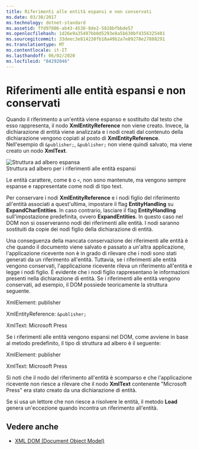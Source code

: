 ```yaml
---
title: Riferimenti alle entità espansi e non conservati
ms.date: 03/30/2017
ms.technology: dotnet-standard
ms.assetid: ffd97806-ab43-4538-8de2-5828bfbbde57
ms.openlocfilehash: 1d26e9a35497bb0d5293e8a5b630bf4356325401
ms.sourcegitcommit: 33deec3e814238fb18a49b2a7e89278e27888291
ms.translationtype: MT
ms.contentlocale: it-IT
ms.lasthandoff: 06/02/2020
ms.locfileid: "84292046"
---
```

# <a name="entity-references-are-expanded-and-not-preserved"></a>Riferimenti alle entità espansi e non conservati
Quando il riferimento a un'entità viene espanso e sostituito dal testo che esso rappresenta, il nodo **XmlEntityReference** non viene creato. Invece, la dichiarazione di entità viene analizzata e i nodi creati dal contenuto della dichiarazione vengono copiati al posto di **XmlEntityReference**. Nell'esempio di `&publisher;`, `&publisher;` non viene quindi salvato, ma viene creato un nodo **XmlText**.  
  
 ![Struttura ad albero espansa](media/xmlentityref-expanded-nodes.gif "xmlentityref_expanded_nodes")  
Struttura ad albero per i riferimenti alle entità espansi  
  
 Le entità carattere, come `B` o `<`, non sono mantenute, ma vengono sempre espanse e rappresentate come nodi di tipo text.  
  
 Per conservare i nodi **XmlEntityReference** e i nodi figlio del riferimento all'entità associati a quest'ultima, impostare il flag **EntityHandling** su **ExpandCharEntities**. In caso contrario, lasciare il flag **EntityHandling** sull'impostazione predefinita, ovvero **ExpandEntities**. In questo caso nel DOM non si osserveranno nodi dei riferimenti alle entità. I nodi saranno sostituiti da copie dei nodi figlio della dichiarazione di entità.  
  
 Una conseguenza della mancata conservazione dei riferimenti alle entità è che quando il documento viene salvato e passato a un'altra applicazione, l'applicazione ricevente non è in grado di rilevare che i nodi sono stati generati da un riferimento all'entità. Tuttavia, se i riferimenti alle entità vengono conservati, l'applicazione ricevente rileva un riferimento all'entità e legge i nodi figlio. È evidente che i nodi figlio rappresentano le informazioni presenti nella dichiarazione di entità. Se i riferimenti alle entità vengono conservati, ad esempio, il DOM possiede teoricamente la struttura seguente.  
  
 XmlElement: publisher  
  
 XmlEntityReference: `&publisher;`  
  
 XmlText: Microsoft Press  
  
 Se i riferimenti alle entità vengono espansi nel DOM, come avviene in base al metodo predefinito, il tipo di struttura ad albero è il seguente:  
  
 XmlElement: publisher  
  
 XmlText: Microsoft Press  
  
 Si noti che il nodo del riferimento all'entità è scomparso e che l'applicazione ricevente non riesce a rilevare che il nodo **XmlText** contenente "Microsoft Press" era stato creato da una dichiarazione di entità.  
  
 Se si usa un lettore che non riesce a risolvere le entità, il metodo **Load** genera un'eccezione quando incontra un riferimento all'entità.  
  
## <a name="see-also"></a>Vedere anche

- [XML DOM (Document Object Model)](xml-document-object-model-dom.md)
